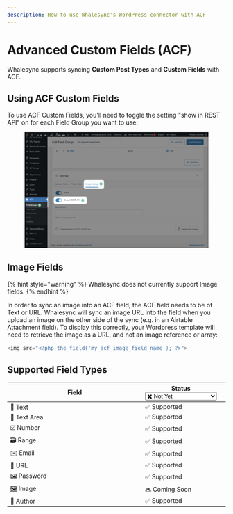 ```yaml
---
description: How to use Whalesync's WordPress connector with ACF
---
```


# Advanced Custom Fields (ACF)

Whalesync supports syncing **Custom Post Types** and **Custom Fields** with ACF.

## Using ACF Custom Fields

To use ACF Custom Fields, you'll need to toggle the setting "show in REST API" on for each Field Group you want to use:

<figure><img src="../../.gitbook/assets/Setting up ACF fields.png" alt=""><figcaption></figcaption></figure>

## Image Fields

{% hint style="warning" %}
Whalesync does not currently support Image fields.
{% endhint %}

In order to sync an image into an ACF field, the ACF field needs to be of Text or URL. Whalesync will sync an image URL into the field when you upload an image on the other side of the sync (e.g. in an Airtable Attachment field). To display this correctly, your Wordpress template will need to retrieve the image as a URL, and not an image reference or array:

```php
<img src="<?php the_field('my_acf_image_field_name'); ?>">
```

## Supported Field Types

<table><thead><tr><th width="358.5">Field</th><th>Status<select><option value="6c90dea3d4b34f409e73be79b7076c4a" label="✖️ Not Yet" color="blue"></option><option value="9e01356060cc4ea4988d69f72fe19d39" label="✅ Supported" color="blue"></option><option value="bd4357bee12749d0b80f7bc4a94ec3b5" label="➡️ Supported (1-Way)" color="blue"></option><option value="9b0955a85d044258a10aa0d1d3695a79" label="✅ Supported (as JSON)" color="blue"></option><option value="3ed1eb655ce94da49e887be21197ec27" label="🔜 Coming Soon" color="blue"></option></select></th><th data-hidden></th></tr></thead><tbody><tr><td>👤 Text</td><td><span data-option="9e01356060cc4ea4988d69f72fe19d39">✅ Supported</span></td><td></td></tr><tr><td>🔽 Text Area</td><td><span data-option="9e01356060cc4ea4988d69f72fe19d39">✅ Supported</span></td><td></td></tr><tr><td>☑️ Number</td><td><span data-option="9e01356060cc4ea4988d69f72fe19d39">✅ Supported</span></td><td></td></tr><tr><td>🗃️ Range</td><td><span data-option="9e01356060cc4ea4988d69f72fe19d39">✅ Supported</span></td><td></td></tr><tr><td>✉️ Email</td><td><span data-option="9e01356060cc4ea4988d69f72fe19d39">✅ Supported</span></td><td></td></tr><tr><td>📂 URL</td><td><span data-option="9e01356060cc4ea4988d69f72fe19d39">✅ Supported</span></td><td></td></tr><tr><td><a href="https://emojipedia.org/framed-picture/">🖼️</a> Password</td><td><span data-option="9e01356060cc4ea4988d69f72fe19d39">✅ Supported</span></td><td></td></tr><tr><td><a href="https://emojipedia.org/framed-picture/">🖼️</a> Image</td><td><span data-option="3ed1eb655ce94da49e887be21197ec27">🔜 Coming Soon</span></td><td></td></tr><tr><td>👤 Author</td><td><span data-option="9e01356060cc4ea4988d69f72fe19d39">✅ Supported</span></td><td></td></tr></tbody></table>
